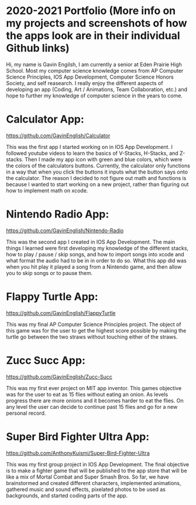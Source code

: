 # 2020-2021 Portfolio (More info on my projects and screenshots of how the apps look are in their individual Github links)

Hi, my name is Gavin Engilsh, I am currently a senior at Eden Prairie High School. Most my computer science knowledge comes from AP Computer Science Principles, IOS App Development, Computer Science Honors Society, and self reasearch. I really enjoy the different aspects of developing an app (Coding, Art / Animations, Team Collaboration, etc.) and hope to further my knowledge of computer science in the years to come.

# Calculator App: 
https://github.com/GavinEnglish/Calculator 

This was the first app I started working on in IOS App Development. I followed youtube videos to learn the basics of V-Stacks, H-Stacks, and Z-stacks. Then I made my app icon with green and blue colors, which were the colors of the calculators buttons. Currently, the calculator only functions in a way that when you click the buttons it inputs what the button says onto the calculator. The reason I decided to not figure out math and functions is because I wanted to start working on a new project, rather than figuring out how to implement math on xcode.

# Nintendo Radio App: 
https://github.com/GavinEnglish/Nintendo-Radio

This was the second app I created in IOS App Development. The main things I learned were first developing my knowledge of the different stacks, how to play / pause / skip songs, and how to import songs into xcode and what format the audio had to be in in order to do so. What this app did was when you hit play it played a song from a Nintendo game, and then allow you to skip songs or to pause them.

# Flappy Turtle App: 
https://github.com/GavinEnglish/FlappyTurtle

This was my final AP Computer Science Principles project. The object of this game was for the user to get the highest score possible by making the turtle go between the two straws without touching either of the straws. 

# Zucc Succ App: 
https://github.com/GavinEnglish/Zucc-Succ

This was my first ever project on MIT app inventor. This games objective was for the user to eat as 15 flies without eating an onion. As levels progress there are more onions and it becomes harder to eat the flies. On any level the user can decide to continue past 15 flies and go for a new personal record. 

# Super Bird Fighter Ultra App: 
https://github.com/AnthonyKuismi/Super-Bird-Fighter-Ultra

This was my first group project in IOS App Development. The final objective is to make a fighter game that will be published to the app store that will be like a mix of Mortal Combat and Super Smash Bros. So far, we have brainstormed and created different characters, implemented animations, gathered music and sound effects, pixelated photos to be used as backgrounds, and started coding parts of the app.
